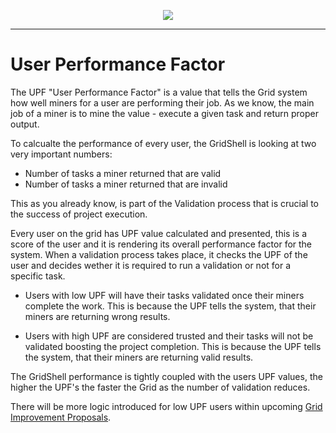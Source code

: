 <p align=center>
  <img src=https://gridshl.files.wordpress.com/2022/06/img_3490.png>
</p>

-------------------

# User Performance Factor
The UPF "User Performance Factor" is a value that tells the Grid system how well miners for a user are performing their job.
As we know, the main job of a miner is to mine the value - execute a given task and return proper output.

To calcualte the performance of every user, the GridShell is looking at two very important numbers:

- Number of tasks a miner returned that are valid
- Number of tasks a miner returned that are invalid

This as you already know, is part of the Validation process that is crucial to the success of project execution.

Every user on the grid has UPF value calculated and presented, this is a score of the user and it is rendering its overall performance factor for the system.
When a validation process takes place, it checks the UPF of the user and decides wether it is required to run a validation or not for a specific task.

- Users with low UPF will have their tasks validated once their miners complete the work.
This is because the UPF tells the system, that their miners are returning wrong results.

- Users with high UPF are considered trusted and their tasks will not be validated boosting the project completion.
This is because the UPF tells the system, that their miners are returning valid results.

The GridShell performance is tightly coupled with the users UPF values, the higher the UPF's the faster the Grid as the number of validation reduces.

There will be more logic introduced for low UPF users within upcoming [Grid Improvement Proposals](https://github.com/invpe/gridshell/tree/main/GIP).

